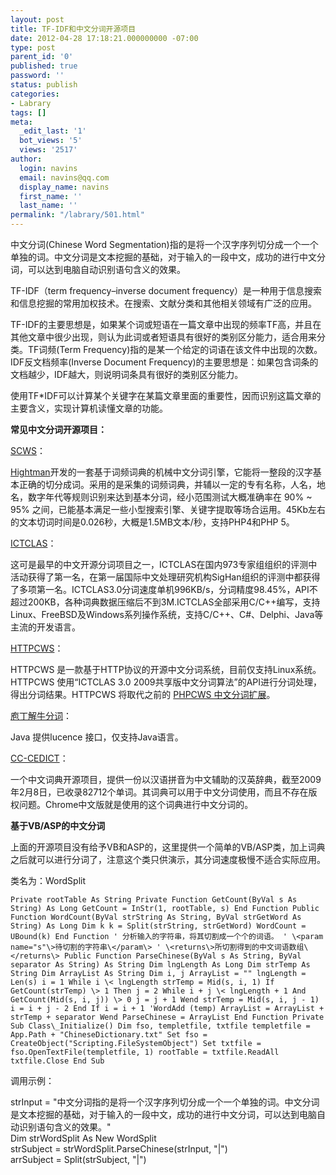 ```yaml
---
layout: post
title: TF-IDF和中文分词开源项目
date: 2012-04-28 17:18:21.000000000 -07:00
type: post
parent_id: '0'
published: true
password: ''
status: publish
categories:
- Labrary
tags: []
meta:
  _edit_last: '1'
  bot_views: '5'
  views: '2517'
author:
  login: navins
  email: navins@qq.com
  display_name: navins
  first_name: ''
  last_name: ''
permalink: "/labrary/501.html"
---
```

中文分词(Chinese Word Segmentation)指的是将一个汉字序列切分成一个一个单独的词。中文分词是文本挖掘的基础，对于输入的一段中文，成功的进行中文分词，可以达到电脑自动识别语句含义的效果。

TF-IDF（term frequency–inverse document frequency）是一种用于信息搜索和信息挖掘的常用加权技术。在搜索、文献分类和其他相关领域有广泛的应用。

TF-IDF的主要思想是，如果某个词或短语在一篇文章中出现的频率TF高，并且在其他文章中很少出现，则认为此词或者短语具有很好的类别区分能力，适合用来分类。TF词频(Term Frequency)指的是某一个给定的词语在该文件中出现的次数。IDF反文档频率(Inverse Document Frequency)的主要思想是：如果包含词条的文档越少，IDF越大，则说明词条具有很好的类别区分能力。

使用TF\*IDF可以计算某个关键字在某篇文章里面的重要性，因而识别这篇文章的主要含义，实现计算机读懂文章的功能。

**常见中文分词开源项目：**

[SCWS](http://www.ftphp.com/scws/)：

[Hightman](http://www.hightman.cn/)开发的一套基于词频词典的机械中文分词引擎，它能将一整段的汉字基本正确的切分成词。采用的是采集的词频词典，并辅以一定的专有名称，人名，地名，数字年代等规则识别来达到基本分词，经小范围测试大概准确率在 90% ~ 95% 之间，已能基本满足一些小型搜索引擎、关键字提取等场合运用。45Kb左右的文本切词时间是0.026秒，大概是1.5MB文本/秒，支持PHP4和PHP 5。

[ICTCLAS](http://ictclas.org/)：

这可是最早的中文开源分词项目之一，ICTCLAS在国内973专家组组织的评测中活动获得了第一名，在第一届国际中文处理研究机构SigHan组织的评测中都获得了多项第一名。ICTCLAS3.0分词速度单机996KB/s，分词精度98.45%，API不超过200KB，各种词典数据压缩后不到3M.ICTCLAS全部采用C/C++编写，支持Linux、FreeBSD及Windows系列操作系统，支持C/C++、C#、Delphi、Java等主流的开发语言。

[HTTPCWS](http://code.google.com/p/httpcws)：

HTTPCWS 是一款基于HTTP协议的开源中文分词系统，目前仅支持Linux系统。HTTPCWS 使用“ICTCLAS 3.0 2009共享版中文分词算法”的API进行分词处理，得出分词结果。HTTPCWS 将取代之前的&nbsp;[PHPCWS 中文分词扩展](http://code.google.com/p/phpcws/)。

[庖丁解牛分词](http://code.google.com/p/paoding/)：

Java 提供lucence 接口，仅支持Java语言。

[CC-CEDICT](http://us.mdbg.net/chindict/chindict.php?page=cedict)：

一个中文词典开源项目，提供一份以汉语拼音为中文辅助的汉英辞典，截至2009年2月8日，已收录82712个单词。其词典可以用于中文分词使用，而且不存在版权问题。Chrome中文版就是使用的这个词典进行中文分词的。<!--more-->

**基于VB/ASP的中文分词**

上面的开源项目没有给予VB和ASP的，这里提供一个简单的VB/ASP类，加上词典之后就可以进行分词了，注意这个类只供演示，其分词速度极慢不适合实际应用。

类名为：WordSplit

```vbnet
Private rootTable As String Private Function GetCount(ByVal s As String) As Long GetCount = InStr(1, rootTable, s) End Function Public Function WordCount(ByVal strString As String, ByVal strGetWord As String) As Long Dim k k = Split(strString, strGetWord) WordCount = UBound(k) End Function ' 分析输入的字符串，将其切割成一个个的词语。 ' \<param name="s"\>待切割的字符串\</param\> ' \<returns\>所切割得到的中文词语数组\</returns\> Public Function ParseChinese(ByVal s As String, ByVal separator As String) As String Dim lngLength As Long Dim strTemp As String Dim ArrayList As String Dim i, j ArrayList = "" lngLength = Len(s) i = 1 While i \< lngLength strTemp = Mid(s, i, 1) If GetCount(strTemp) \> 1 Then j = 2 While i + j \< lngLength + 1 And GetCount(Mid(s, i, j)) \> 0 j = j + 1 Wend strTemp = Mid(s, i, j - 1) i = i + j - 2 End If i = i + 1 'WordAdd (temp) ArrayList = ArrayList + strTemp + separator Wend ParseChinese = ArrayList End Function Private Sub Class\_Initialize() Dim fso, templetfile, txtfile templetfile = App.Path + "ChineseDictionary.txt" Set fso = CreateObject("Scripting.FileSystemObject") Set txtfile = fso.OpenTextFile(templetfile, 1) rootTable = txtfile.ReadAll txtfile.Close End Sub
```

调用示例：

strInput = "中文分词指的是将一个汉字序列切分成一个一个单独的词。中文分词是文本挖掘的基础，对于输入的一段中文，成功的进行中文分词，可以达到电脑自动识别语句含义的效果。"  
Dim strWordSplit As New WordSplit  
strSubject = strWordSplit.ParseChinese(strInput, "|")  
arrSubject = Split(strSubject, "|")

